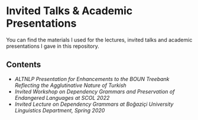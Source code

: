# Invited Talks & Academic Presentations
You can find the materials I used for the lectures, invited talks and academic presentations I gave in this repository.

## Contents
- *ALTNLP Presentation for Enhancements to the BOUN Treebank Reflecting the Agglutinative Nature of Turkish*
- *Invited Workshop on Dependency Grammars and Preservation of Endangered Languages at SCOL 2022*
- *Invited Lecture on Dependency Grammars at Boğaziçi University Linguistics Department, Spring 2020*
